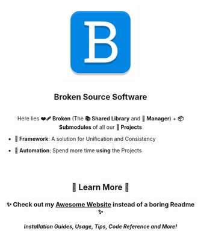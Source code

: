 <div align="center">
  <a href="https://brokensource.github.io"><img src="./Broken/Resources/Images/Broken.png" onerror="this.onerror=null; this.src='./resources/images/broken.png'" width="200"></a>
  <h2>Broken Source Software</h2>
  <br>
  Here lies <b>❤️‍🩹 Broken</b> (The <b>📚 Shared Library</b> and <b>🎩 Manager</b>) + <b>📦 Submodules</b> of all our <b>💎 Projects</b>
  <br>
</div>

- **🌟 Framework**: A solution for Unification and Consistency

- **🚀 Automation**: Spend more time **using** the Projects

<br>
<br>

<div align="center">
  <h2>🍁 Learn More 🍁</h2>
  <h3>✨ Check out my <a href="https://brokensource.github.io"><b>Awesome Website</b></a> instead of a boring Readme ✨</h3>
  <h5>Installation Guides, Usage, Tips, Code Reference and More!</h5>
</div>
